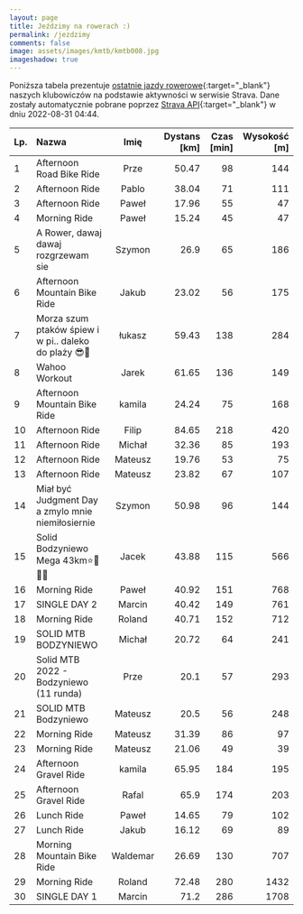 ```yaml
---
layout: page
title: Jeździmy na rowerach :)
permalink: /jezdzimy
comments: false
image: assets/images/kmtb/kmtb008.jpg
imageshadow: true
---
```


Poniższa tabela prezentuje [ostatnie jazdy rowerowe](https://www.strava.com/clubs/336381){:target="_blank"} naszych klubowiczów na podstawie aktywności w serwisie Strava. Dane zostały automatycznie pobrane poprzez [Strava API](https://developers.strava.com/docs/reference/#api-Clubs-getClubActivitiesById){:target="_blank"} w dniu 2022-08-31 04:44.

Lp. | Nazwa | Imię | Dystans [km] | Czas [min] | Wysokość [m]
:--- | :--- | :---: | ---: | ---: | ---:
1|Afternoon Road Bike Ride|Prze|50.47|98|144
2|Afternoon Ride|Pablo|38.04|71|111
3|Afternoon Ride|Paweł|17.96|55|47
4|Morning Ride|Paweł|15.24|45|47
5|A Rower, dawaj dawaj rozgrzewam sie|Szymon|26.9|65|186
6|Afternoon Mountain Bike Ride|Jakub|23.02|56|175
7|Morza szum ptaków śpiew i w pi.. daleko do plaży 😎🚴|łukasz|59.43|138|284
8|Wahoo Workout|Jarek|61.65|136|149
9|Afternoon Mountain Bike Ride|kamila|24.24|75|168
10|Afternoon Ride|Filip|84.65|218|420
11|Afternoon Ride|Michał|32.36|85|193
12|Afternoon Ride|Mateusz|19.76|53|75
13|Afternoon Ride|Mateusz|23.82|67|107
14|Miał być Judgment Day a zmylo mnie niemiłosiernie |Szymon|50.98|96|144
15|Solid Bodzyniewo Mega 43km⭐️💚🦵🔥|Jacek|43.88|115|566
16|Morning Ride|Paweł|40.92|151|768
17|SINGLE DAY 2 |Marcin|40.42|149|761
18|Morning Ride|Roland|40.71|152|712
19|SOLID MTB BODZYNIEWO |Michał|20.72|64|241
20|Solid MTB 2022 - Bodzyniewo (11 runda)|Prze|20.1|57|293
21|SOLID MTB Bodzyniewo|Mateusz|20.5|56|248
22|Morning Ride|Mateusz|31.39|86|97
23|Morning Ride|Mateusz|21.06|49|39
24|Afternoon Gravel Ride|kamila|65.95|184|195
25|Afternoon Gravel Ride|Rafal|65.9|174|203
26|Lunch Ride|Paweł|14.65|79|102
27|Lunch Ride|Jakub|16.12|69|89
28|Morning Mountain Bike Ride|Waldemar|26.69|130|707
29|Morning Ride|Roland|72.48|280|1432
30|SINGLE DAY 1|Marcin|71.2|286|1708

